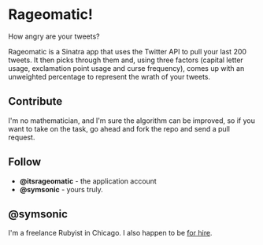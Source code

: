 Rageomatic!
===========
How angry are your tweets?

Rageomatic is a Sinatra app that uses the Twitter API to pull your last 200 tweets. It then picks through them and, using three factors (capital letter usage, exclamation point usage and curse frequency), comes up with an unweighted percentage to represent the wrath of your tweets.

Contribute
----------
I'm no mathematician, and I'm sure the algorithm can be improved, so if you want to take on the task, go ahead and fork the repo and send a pull request.

Follow
------
- **@itsrageomatic** - the application account
- **@symsonic** - yours truly.

@symsonic
---------
I'm a freelance Rubyist in Chicago. I also happen to be [for hire](http://timspangler.com).